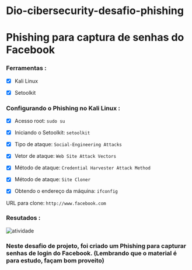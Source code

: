 # Dio-cibersecurity-desafio-phishing

# Phishing para captura de senhas do Facebook

### Ferramentas :

- [x] Kali Linux

- [x] Setoolkit

### Configurando o Phishing no Kali Linux :

- [x] Acesso root: `sudo su`

- [x] Iniciando o Setoolkit: `setoolkit`

- [x] Tipo de ataque: `Social-Engineering Attacks`

- [x] Vetor de ataque: `Web Site Attack Vectors`

- [x] Método de ataque: `Credential Harvester Attack Method`

- [x] Método de ataque: `Site Cloner`

- [x] Obtendo o endereço da máquina: `ifconfig`

URL para clone: `http://www.facebook.com`

### Resutados :

![atividade](https://github.com/vitusantana/dio-cibersecurity-desafio-phishing/assets/84211583/a5fae8d7-4af7-4acd-89c8-ed5f0cd39ccd)


### Neste desafio de projeto, foi criado um Phishing para capturar senhas de login do Facebook. (Lembrando que o material é para estudo, façam bom proveito) 
